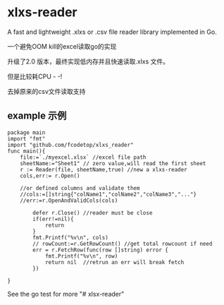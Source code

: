 xlxs-reader
=====
A fast and lightweight .xlxs or .csv file reader library implemented in Go.

一个避免OOM kill的excel读取go的实现

升级了2.0 版本，最终实现低内存并且快速读取.xlxs 文件。

但是比较耗CPU - -!

去掉原来的csv文件读取支持

example 示例
-------

    package main
	import "fmt"
	import "github.com/fcodetop/xlxs_reader"
	func main(){
        file:=`./myexcel.xlsx` //excel file path
        sheetName:="Sheet1" // zero value,will read the first sheet
        r := Reader(file, sheetName,true) //new a xlxs-reader
        cols,err:= r.Open() 
        
        //or defined columns and validate them
        //cols:=[]string{"colName1","colName2","colName3","..."}
        //err:=r.OpenAndValidCols(cols)   
        	
        	defer r.Close() //reader must be close
        	if(err!=nil){
        		return
        	}
        	fmt.Printf("%v\n", cols)
        	// rowCount:=r.GetRowCount() //get total rowcount if need        	
        	err = r.FetchRow(func(row []string) error {
        		fmt.Printf("%v\n", row)
        		return nil  //retrun an err will break fetch
        	})
       
	}
	
See the go test for more "# xlsx-reader" 
